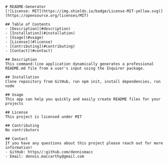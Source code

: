 
    # README-Generator
    [![License: MIT](https://img.shields.io/badge/License-MIT-yellow.svg)](https://opensource.org/licenses/MIT)

    ## Table of Contents
    - [Description](#description)
    - [Installation](#installation)
    - [Usage](#usage)
    - [License](#license)
    - [Contributing](#contributing)
    - [Contact](#contact)
    
    ## Description
    This command-line application dynamically generates a professional README.md file from a user's input using the Inquirer package.

    ## Installation
    Clone repository from GitHub, run npm init, install dependencies, run node

    ## Usage
    This app can help you quickly and easily create README files for your projects

    ## License
    This project is licensed under MIT

    ## Contributing
    No contributors

    ## Contact
    If you have any questions about this project please reach out for more information!
    - GitHub: https//:github.com/dennismacc
    - Email: dennis.maccarthy@gmail.com
    
